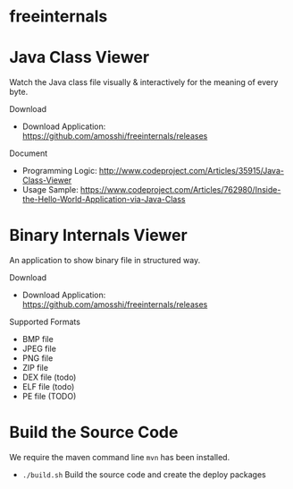 # freeinternals

Java Class Viewer
=========================
Watch the Java class file visually & interactively for the meaning of every byte.

Download
 - Download Application: https://github.com/amosshi/freeinternals/releases

Document
 - Programming Logic: http://www.codeproject.com/Articles/35915/Java-Class-Viewer
 - Usage Sample: https://www.codeproject.com/Articles/762980/Inside-the-Hello-World-Application-via-Java-Class


Binary Internals Viewer
=========================

An application to show binary file in structured way.

Download
 - Download Application: https://github.com/amosshi/freeinternals/releases

Supported Formats
 - BMP file
 - JPEG file
 - PNG file
 - ZIP file
 - DEX file (todo)
 - ELF file (todo)
 - PE file (TODO)

 
Build the Source Code
=========================

We require the maven command line `mvn` has been installed.

- `./build.sh` Build the source code and create the deploy packages

